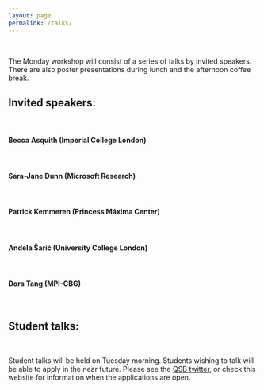 ```yaml
---
layout: page
permalink: /talks/
---
```


<!--
<p> We are now open for registration. Please see <a href="https://qsbworkshop.github.io/qsb2018/register"> here</a> for registration forms and related details. </p>
-->
<br>
<p> The Monday workshop will consist of a series of talks by invited speakers. There are also poster presentations during lunch and the afternoon coffee break. </p>

<h2>Invited speakers:</h2>
<br>
<!--<h4>To be confirmed.</h4>-->

<h4>Becca Asquith (Imperial College London)	</h4>
<br>
<h4>Sara-Jane Dunn (Microsoft Research)	</h4>
<br>
<h4>Patrick Kemmeren (Princess Máxima Center)	</h4>
<br>
<h4>Andela Šarić (University College London)</h4>
<br>
<h4>Dora Tang (MPI-CBG)	</h4>
<br>
<!---<h4>Irilenia Nobeli (Birkbeck)	From transcriptomic data to plausible biology hypotheses via bioinformatics</h4>-->

<h2>Student talks:</h2>
<br>
<p>Student talks will be held on Tuesday morning. Students wishing to talk will be able to apply in the near future. Please see the <a href="https://twitter.com/qsb_kcl?lang=en">QSB twitter</a>, or check this website for information when the applications are open.
<!--
<h4>Sarah-Beth Amos (University of Oxford)	Simulations and Markov state models of protein disorder</h4>
<br>
<h4>Nuria Folguera Blasco (The Francis Crick Institute)	Beating cancer 'escape room': let's use mathematical modelling to unlock cells!</h4>
<br>
-->
